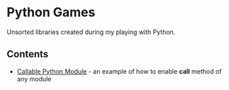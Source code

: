 Python Games
============

Unsorted libraries created during my playing with Python.

Contents
--------

* [Callable Python Module](make_module_callable) - an example of how to enable __call__ method of any module
